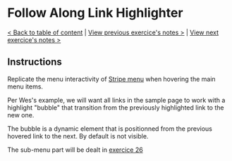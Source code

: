 # Follow Along Link Highlighter

[< Back to table of content](../README.md) |
[View previous exercice's notes >](../21-Geolocation/Notes.md) |
[View next exercice's notes >](../23-Speech.Synthesis/Notes.md)

## Instructions

Replicate the menu interactivity of [Stripe menu](https://stripe.com/) when hovering the main menu items.

Per Wes's example, we will want all links in the sample page to work with a highlight "bubble" that transition from the previously highlighted link to the new one.

The bubble is a dynamic element that is positionned from the previous hovered link to the next.
By default is not visible.

The sub-menu part will be dealt in [exercice 26](../26-Stripe.Follow.Along.Nav/Notes.md)
